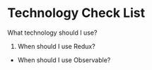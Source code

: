 # Technology Check List

What technology should I use?

1. When should I use Redux?

* When should I use Observable?



